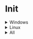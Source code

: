 <!-- markdownlint-disable MD033 -->
# Init

<details>
  <summary>Windows</summary>
  
## Choco

- [ ] install [chocolatey](https://chocolatey.org/install)

## Cmd as admin

```bash
choco feature enable -n allowGlobalConfirmation
choco install directx geforce-game-ready-driver git GoogleChrome launchyqt spotify steam vcredist-all
```

## Chrome or other

- [ ] start sync
- [ ] settings > set as default browser
- [ ] login to github & edit this manual to add missing steps (so meta)

## Explorer

- [ ] pin explorer to task bar
- [ ] make downloads shortcut points to d:
- [ ] options > display : set typical stuff
- [ ] add quick access to portable apps folder
- [ ] copy `.ssh` keys
- [ ] copy `documents` saved games

## Cmd as admin again

- [ ] `D:\Apps\7zip\7zFM.exe` and setup file association for user & context menu
- [ ] `code C:\Windows\System32\drivers\etc\hosts` to customize hosts
- [ ] set env variables with this but copy/paste to notepad to have CRLF & copy/paste into CMD after (thx m$) :

```batch
setx PATH "D:\Android\android-sdk\platform-tools;D:\Android\android-sdk\tools;D:\Android\android-sdk\tools\bin;D:\Apps\_global;D:\Apps\AdoptOpenJDK\jdk8u192-b12\bin;D:\Apps\Araxis;D:\Apps\Python38;D:\Apps\Python38\Scripts;D:\Apps\VS.Code;D:\Apps\Picasa;D:\Apps\Spread.32.Free.Excel.Lite;D:\Apps\VLC;D:\Apps\Mkvtoolnix;D:\Apps\Node\14"
setx ANDROID_HOME "D:\Android\android-sdk"
setx JAVA_HOME "D:\Apps\AdoptOpenJDK\jdk8u192-b12"
```

## Misc

- [ ] start `Apps/Clavier.Plus.Plus` and activate it on startup
- [ ] start Launchy from start menu, set the Ctrl+Shift+K keystroke from clavier++
- [ ] press Win+R , type `shell:startup`, hit Enter, go up one level & drag Launchy shortcut to Startup folder to make it start with windows
- [ ] start `Steam` from start menu and add game libraries in `download options > steam library`, update the default one
- [ ] use autoruns to remove useless things at startup

## Windows

- [ ] activate windows
- [ ] enable windows night luminosity mode
- [ ] enable windows dark mode
- [ ] change machine name
- [ ] use power mode in energy settings
- [ ] remove sound notifications
- [ ] open advanced power settings to prevent hibernation exit via shitty timers
- [ ] open device manager, open settings of ethernet network card, disable ability to exit from hibernation
- [ ] remove more shit with [O&O ShutUp10](https://www.oo-software.com/en/shutup10)
- [ ] restart

## Git bash

- [ ] options : Looks -> dracula theme, Text -> font size to 11, Mouse -> right btn paste, Window 120 x 30

```bash
neofetch > neofetch-once.log
echo -e '#!/bin/bash \n\n eval "$(ssh-agent -s)" \n ssh-add ~/.ssh/id_rsa_gh \n\n alias ll="ls -alhFo --group-directories-first --time-style=long-iso --color=auto" \n\n echo ""\ncat ~/neofetch-once.log \n echo "Welcome ${USERNAME} ^^"' > ~/.bashrc
bash
cd && mkdir Projects && cd Projects
mkdir github && cd github
git clone git@github.com:Shuunen/snippets.git
cd snippets/configs/
node bin/sync.js --setup
```

### Android development environnement

Thanks to preinstalled android env, only these steps are required :

- [ ] install nativescript `npm install -g nativescript` && check all with `tns doctor`
- [ ] open cmd & `"%ANDROID_HOME%/extras/intel/Hardware_Accelerated_Execution_Manager/intelhaxm-android.exe"`
- [ ] then `"%ANDROID_HOME%/extras/intel/Hardware_Accelerated_Execution_Manager/haxm_check.exe"` should gives two yes
- [ ] `avdmanager create avd -n avd_28_xl -k "system-images;android-28;google_apis;x86_64" -d pixel_xl` && `%ANDROID_HOME%/emulator/emulator -avd avd_28_xl` you should see the avd starting

</details>

<details>
  <summary>Linux</summary>

```bash  
sudo apt install screenfetch snapd -y
sudo snap install node --classic --channel=14 # channel is the major version
sudo snap install onefetch
mkdir ~/.npm-global
npm config set prefix '~/.npm-global'
echo -e "alias ..='cd ..' \n alias install='sudo apt install' \n alias apt='sudo apt' \n alias mkdir='mkdir -pv' \n alias merge=meld \n alias whatsmyip='curl http://ipecho.net/plain; echo' \n alias psg='ps aux | grep -v grep | grep -i -e VSZ -e' \n echo '' \n if [ -d '.git' ]; then onefetch; else screenfetch; fi \n echo ' Welcome ${USER} ^^' \n echo '' \n export PATH=~/.npm-global/bin:~/Apps:~/Projects/github/snippets/one-file:\$PATH" > ~/.bash_aliases # make sure bash_aliases is sourced in ~/.bashrc
source ~/.bash_aliases
sudo apt install git aria2 nano curl -y # vvv below is for desktop only vvv
sudo apt install pinta gparted kupfer meld mediainfo mpv xsel shotwell hollywood vlc yad-icon-browser -y
# the following snap does not works well on every distro :
# sudo snap install --classic code 
# sudo snap install jdownloader2 boxy-svg picard breaktimer filebot snap-store smart-file-renamer spotify spek
sudo add-apt-repository ppa:qbittorrent-team/qbittorrent-stable
sudo apt update
sudo apt install qbittorrent -y
sudo apt autoremove -y
echo -e "optional : you can manually run 'sudo apt install ttf-mscorefonts-installer' & 'sudo fc-cache -f -v' to get win fonts & clear font cache"
sudo chmod 700 ~/.ssh/ -R
mkdir ~/Projects/github
cd ~/Projects/github
git clone git@github.com:Shuunen/snippets.git
cd snippets/configs/
node bin/sync.js --setup
```

</details>

<details>
  <summary>All</summary>

```bash
npm config set package-lock false --global # malicious laugth :p
cd ~/Projects/github
git clone git@github.com:Shuunen/flood-it.git
git clone git@github.com:Shuunen/folio.git
git clone git@github.com:Shuunen/goals.git
git clone git@github.com:Shuunen/recipes.git
git clone git@github.com:Shuunen/regex-converter.git
git clone git@github.com:Shuunen/repo-checker.git
git clone git@github.com:Shuunen/shuutils.git
git clone git@github.com:Shuunen/stack.git
git clone git@github.com:Shuunen/stuff-finder.git
git clone git@github.com:Shuunen/td-express.git
git clone git@github.com:Shuunen/user-scripts.git
git clone git@github.com:Shuunen/vue-image-compare.git
git clone git@github.com:Shuunen/what-now.git
code snippets
```

- [ ] install my recommended extensions
- [ ] Do Geekbench && `geekbench5 --compute OpenCL`, Cinebench, UserBenchmark
- [ ] [pimp with a 2k wallpaper](https://www.google.com/search?q=wallpaper+2k)

</details>

